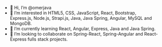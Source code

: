 - 👋 Hi, I’m @omerjava
- 👀 I’m interested in HTML5, CSS, JavaScript, React, Bootstrap, Express.js, Node.js, Strapi.js, 
Java, Java Spring, Angular, MySQL and MongoDB.
- 🌱 I’m currently learning React, Angular, Express, Java and Java Spring.
- 💞️ I’m looking to collaborate on Spring-React, Spring-Angular and React-Express fulls stack projects.


<!---
omerjava/omerjava is a ✨ special ✨ repository because its `README.md` (this file) appears on your GitHub profile.
You can click the Preview link to take a look at your changes.
--->
